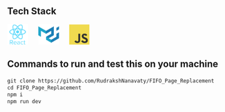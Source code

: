 ## Tech Stack
<img src="https://github.com/devicons/devicon/blob/master/icons/react/react-original-wordmark.svg"
		title="React" alt="React" width="48" height="48"/>&nbsp; &nbsp; &nbsp;
<img src="https://github.com/devicons/devicon/blob/master/icons/materialui/materialui-original.svg"
		title="MUI" alt="MUI" width="48" height="48"/>&nbsp; &nbsp; &nbsp;
<img src="https://github.com/devicons/devicon/blob/master/icons/javascript/javascript-original.svg"
		title="JavaScript" alt="JavaScript" width="48" height="48"/>&nbsp; &nbsp; &nbsp;

## Commands to run and test this on your machine
```
git clone https://github.com/RudrakshNanavaty/FIFO_Page_Replacement
cd FIFO_Page_Replacement
npm i
npm run dev
```
